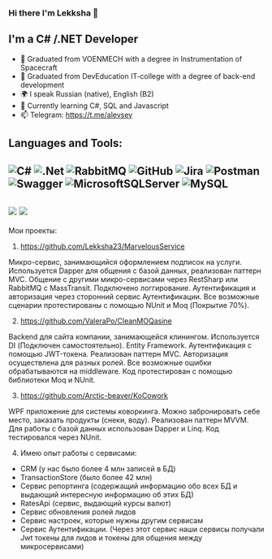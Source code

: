 ### Hi there I'm Lekksha 👋

## I'm a C# /.NET Developer 
- 🚀 Graduated from VOENMECH with a degree in Instrumentation of Spacecraft
- 💪 Graduated from DevEducation IT-college with a degree of back-end development
- 🌍 I speak Russian (native), English (B2)
- 🥅 Currently learning C#, SQL and Javascript
- 📫 Telegram: https://t.me/alevsey

## Languages and Tools:
![C#](https://img.shields.io/badge/-C%23-green?style=for-the-badge&logo=appveyor)
![.Net](https://img.shields.io/badge/.NET-5C2D91?style=for-the-badge&logo=.net&logoColor=white) 
![RabbitMQ](https://img.shields.io/badge/Rabbitmq-FF6600?style=for-the-badge&logo=rabbitmq&logoColor=white)
![GitHub](https://img.shields.io/badge/github-%23121011.svg?style=for-the-badge&logo=github&logoColor=white) 
![Jira](https://img.shields.io/badge/jira-%230A0FFF.svg?style=for-the-badge&logo=jira&logoColor=white) 
![Postman](https://img.shields.io/badge/Postman-FF6C37?style=for-the-badge&logo=postman&logoColor=white)
![Swagger](https://img.shields.io/badge/-Swagger-%23Clojure?style=for-the-badge&logo=swagger&logoColor=white)
![MicrosoftSQLServer](https://img.shields.io/badge/Microsoft%20SQL%20Sever-CC2927?style=for-the-badge&logo=microsoft%20sql%20server&logoColor=white)
![MySQL](https://img.shields.io/badge/mysql-%2300f.svg?style=for-the-badge&logo=mysql&logoColor=white) 
---
![](https://github-profile-summary-cards.vercel.app/api/cards/repos-per-language?username=AzarovRoman&theme=solarized_dark)
![](https://github-profile-summary-cards.vercel.app/api/cards/stats?username=AzarovRoman&theme=solarized_dark)
---

Мои проекты:
1) https://github.com/Lekksha23/MarvelousService

Микро-сервис, занимающийся оформлением подписок на услуги.
Используется Dapper для общения с базой данных, реализован паттерн MVC. Общение с другими микро-сервисами через RestSharp или RabbitMQ с MassTransit. Подключено логгирование. Аутентификация и авторизация через сторонний сервис Аутентификации.
Все возможные сценарии протестированы с помощью NUnit и Moq (Покрытие 70%).

2) https://github.com/ValeraPo/CleanMOQasine

Backend для сайта компании, занимающейся клинингом.
Используется DI (Подключен самостоятельно). Entity Framework. Аутентификация с помощью JWT-токена. Реализован паттерн MVC. Авторизация осуществлена для разных ролей. Все возможные ошибки обрабатываются на middleware.
Код протестирован с помощью библиотеки Moq и NUnit.

3) https://github.com/Arctic-beaver/KoCowork

WPF приложение для системы коворкинга.
Можно забронировать себе место, заказать продукты (снеки, воду).
Реализован паттерн MVVM. Для работы с базой данных использован Dapper и Linq. Код тестировался через NUnit.

4) Имею опыт работы с сервисами:
- CRM (у нас было более 4 млн записей в БД)
- TransactionStore (было более 42 млн)
- Сервис репортинга (содержащий информацию обо всех БД и выдающий интересную информацию об этих БД)
- RatesApi (сервис, выдающий курсы валют)
- Сервис обновления ролей лидов
- Сервис настроек, которые нужны другим сервисам
- Сервис Аутентификации. (Через этот сервис наши сервисы получали Jwt токены для лидов и токены для общения между микросервисами)
